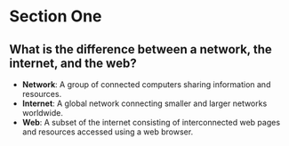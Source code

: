 # Section One

## What is the difference between a network, the internet, and the web?
- **Network**: A group of connected computers sharing information and resources.
- **Internet**: A global network connecting smaller and larger networks worldwide.
- **Web**: A subset of the internet consisting of interconnected web pages and resources accessed using a web browser.
